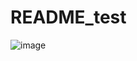 # README_test

![image](https://user-images.githubusercontent.com/84174131/123571184-ada9fe80-d804-11eb-9f9c-e8a1b658687d.png)
